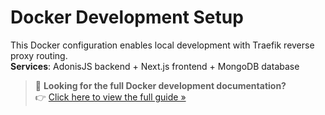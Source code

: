 # Docker Development Setup

This Docker configuration enables local development with Traefik reverse proxy routing.  
**Services**: AdonisJS backend + Next.js frontend + MongoDB database

> 📘 **Looking for the full Docker development documentation?**  
> 👉 [Click here to view the full guide »](../docs/docker-dev-setup.md)